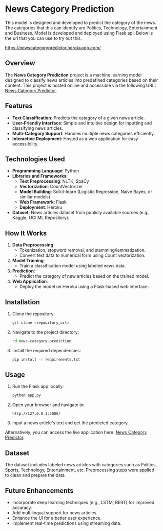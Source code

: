 # News Category Prediction

This model is designed and developed to predict the category of the news. The categories that this can identify are Politics,  Technology, Entertainment and Business.
Model is developed and deployed using Flask api. Below is the url that you can use to try out this.

https://newscategorypredictor.herokuapp.com/

## Overview
The **News Category Prediction** project is a machine learning model designed to classify news articles into predefined categories based on their content. This project is hosted online and accessible via the following URL:
[News Category Predictor](https://newscategorypredictor.herokuapp.com/).

## Features
- **Text Classification**: Predicts the category of a given news article.
- **User-Friendly Interface**: Simple and intuitive design for inputting and classifying news articles.
- **Multi-Category Support**: Handles multiple news categories efficiently.
- **Interactive Deployment**: Hosted as a web application for easy accessibility.

## Technologies Used
- **Programming Language**: Python
- **Libraries and Frameworks**:
  - **Text Preprocessing**: NLTK, SpaCy
  - **Vectorization**: CountVectorizer
  - **Model Building**: Scikit-learn (Logistic Regression, Naïve Bayes, or similar models)
  - **Web Framework**: Flask
  - **Deployment**: Heroku
- **Dataset**: News articles dataset from publicly available sources (e.g., Kaggle, UCI ML Repository).

## How It Works
1. **Data Preprocessing**:
   - Tokenization, stopword removal, and stemming/lemmatization.
   - Convert text data to numerical form using Count vectorization.
2. **Model Training**:
   - Train a classification model using labeled news data.
3. **Prediction**:
   - Predict the category of new articles based on the trained model.
4. **Web Application**:
   - Deploy the model on Heroku using a Flask-based web interface.

## Installation
1. Clone the repository:
   ```bash
   git clone <repository_url>
   ```
2. Navigate to the project directory:
   ```bash
   cd news-category-prediction
   ```
3. Install the required dependencies:
   ```bash
   pip install -r requirements.txt
   ```

## Usage
1. Run the Flask app locally:
   ```bash
   python app.py
   ```
2. Open your browser and navigate to:
   ```
   http://127.0.0.1:5000/
   ```
3. Input a news article's text and get the predicted category.

Alternatively, you can access the live application here: [News Category Predictor](https://newscategorypredictor.herokuapp.com/).

## Dataset
The dataset includes labeled news articles with categories such as Politics, Sports, Technology, Entertainment, etc. Preprocessing steps were applied to clean and prepare the data.

## Future Enhancements
- Incorporate deep learning techniques (e.g., LSTM, BERT) for improved accuracy.
- Add multilingual support for news articles.
- Enhance the UI for a better user experience.
- Implement real-time predictions using streaming data.


